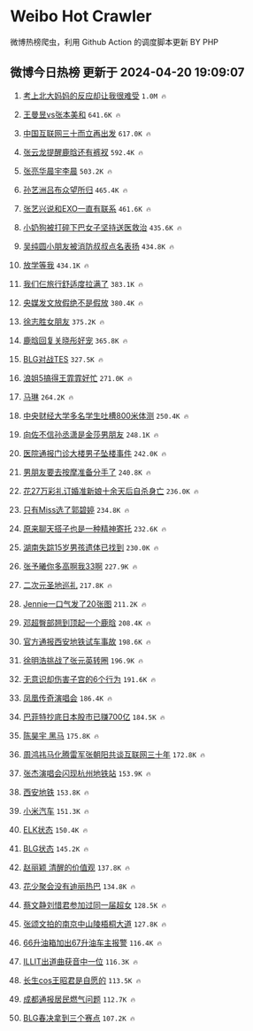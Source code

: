 # Weibo Hot Crawler 



微博热榜爬虫，利用 Github Action 的调度脚本更新 BY PHP 


## 微博今日热榜 更新于 2024-04-20 19:09:07 
1. [考上北大妈妈的反应却让我很难受](https://s.weibo.com/weibo?q=%23%E8%80%83%E4%B8%8A%E5%8C%97%E5%A4%A7%E5%A6%88%E5%A6%88%E7%9A%84%E5%8F%8D%E5%BA%94%E5%8D%B4%E8%AE%A9%E6%88%91%E5%BE%88%E9%9A%BE%E5%8F%97%23&t=31&band_rank=1&Refer=top) `1.0M 🔥` 

1. [王曼昱vs张本美和](https://s.weibo.com/weibo?q=%23%E7%8E%8B%E6%9B%BC%E6%98%B1vs%E5%BC%A0%E6%9C%AC%E7%BE%8E%E5%92%8C%23&t=31&band_rank=2&Refer=top) `641.6K 🔥` 

1. [中国互联网三十而立再出发](https://s.weibo.com/weibo?q=%23%E4%B8%AD%E5%9B%BD%E4%BA%92%E8%81%94%E7%BD%91%E4%B8%89%E5%8D%81%E8%80%8C%E7%AB%8B%E5%86%8D%E5%87%BA%E5%8F%91%23&t=31&band_rank=3&Refer=top) `617.0K 🔥` 

1. [张云龙提醒鹿晗还有裤衩](https://s.weibo.com/weibo?q=%23%E5%BC%A0%E4%BA%91%E9%BE%99%E6%8F%90%E9%86%92%E9%B9%BF%E6%99%97%E8%BF%98%E6%9C%89%E8%A3%A4%E8%A1%A9%23&t=31&band_rank=4&Refer=top) `592.4K 🔥` 

1. [张亮华晨宇李晨](https://s.weibo.com/weibo?q=%E5%BC%A0%E4%BA%AE%E5%8D%8E%E6%99%A8%E5%AE%87%E6%9D%8E%E6%99%A8&t=31&band_rank=5&Refer=top) `503.2K 🔥` 

1. [孙艺洲吕布众望所归](https://s.weibo.com/weibo?q=%23%E5%AD%99%E8%89%BA%E6%B4%B2%E5%90%95%E5%B8%83%E4%BC%97%E6%9C%9B%E6%89%80%E5%BD%92%23&t=31&band_rank=6&Refer=top) `465.4K 🔥` 

1. [张艺兴说和EXO一直有联系](https://s.weibo.com/weibo?q=%23%E5%BC%A0%E8%89%BA%E5%85%B4%E8%AF%B4%E5%92%8CEXO%E4%B8%80%E7%9B%B4%E6%9C%89%E8%81%94%E7%B3%BB%23&t=31&band_rank=7&Refer=top) `461.6K 🔥` 

1. [小奶狗被打碎下巴女子坚持送医救治](https://s.weibo.com/weibo?q=%23%E5%B0%8F%E5%A5%B6%E7%8B%97%E8%A2%AB%E6%89%93%E7%A2%8E%E4%B8%8B%E5%B7%B4%E5%A5%B3%E5%AD%90%E5%9D%9A%E6%8C%81%E9%80%81%E5%8C%BB%E6%95%91%E6%B2%BB%23&t=31&band_rank=8&Refer=top) `435.6K 🔥` 

1. [吴纯圆小朋友被消防叔叔点名表扬](https://s.weibo.com/weibo?q=%23%E5%90%B4%E7%BA%AF%E5%9C%86%E5%B0%8F%E6%9C%8B%E5%8F%8B%E8%A2%AB%E6%B6%88%E9%98%B2%E5%8F%94%E5%8F%94%E7%82%B9%E5%90%8D%E8%A1%A8%E6%89%AC%23&t=31&band_rank=9&Refer=top) `434.8K 🔥` 

1. [放学等我](https://s.weibo.com/weibo?q=%E6%94%BE%E5%AD%A6%E7%AD%89%E6%88%91&t=31&band_rank=10&Refer=top) `434.1K 🔥` 

1. [我们仨旅行舒适度拉满了](https://s.weibo.com/weibo?q=%23%E6%88%91%E4%BB%AC%E4%BB%A8%E6%97%85%E8%A1%8C%E8%88%92%E9%80%82%E5%BA%A6%E6%8B%89%E6%BB%A1%E4%BA%86%23&t=31&band_rank=11&Refer=top) `383.1K 🔥` 

1. [央媒发文放假绝不是假放](https://s.weibo.com/weibo?q=%23%E5%A4%AE%E5%AA%92%E5%8F%91%E6%96%87%E6%94%BE%E5%81%87%E7%BB%9D%E4%B8%8D%E6%98%AF%E5%81%87%E6%94%BE%23&t=31&band_rank=12&Refer=top) `380.4K 🔥` 

1. [徐志胜女朋友](https://s.weibo.com/weibo?q=%E5%BE%90%E5%BF%97%E8%83%9C%E5%A5%B3%E6%9C%8B%E5%8F%8B&t=31&band_rank=13&Refer=top) `375.2K 🔥` 

1. [鹿晗回复关晓彤好宠](https://s.weibo.com/weibo?q=%23%E9%B9%BF%E6%99%97%E5%9B%9E%E5%A4%8D%E5%85%B3%E6%99%93%E5%BD%A4%E5%A5%BD%E5%AE%A0%23&t=31&band_rank=14&Refer=top) `365.8K 🔥` 

1. [BLG对战TES](https://s.weibo.com/weibo?q=%23BLG%E5%AF%B9%E6%88%98TES%23&t=31&band_rank=15&Refer=top) `327.5K 🔥` 

1. [浪姐5搞得王霏霏好忙](https://s.weibo.com/weibo?q=%23%E6%B5%AA%E5%A7%905%E6%90%9E%E5%BE%97%E7%8E%8B%E9%9C%8F%E9%9C%8F%E5%A5%BD%E5%BF%99%23&t=31&band_rank=16&Refer=top) `271.0K 🔥` 

1. [马琳](https://s.weibo.com/weibo?q=%E9%A9%AC%E7%90%B3&t=31&band_rank=17&Refer=top) `264.2K 🔥` 

1. [中央财经大学多名学生吐槽800米体测](https://s.weibo.com/weibo?q=%23%E4%B8%AD%E5%A4%AE%E8%B4%A2%E7%BB%8F%E5%A4%A7%E5%AD%A6%E5%A4%9A%E5%90%8D%E5%AD%A6%E7%94%9F%E5%90%90%E6%A7%BD800%E7%B1%B3%E4%BD%93%E6%B5%8B%23&t=31&band_rank=18&Refer=top) `250.4K 🔥` 

1. [向佐不信孙丞潇是金莎男朋友](https://s.weibo.com/weibo?q=%23%E5%90%91%E4%BD%90%E4%B8%8D%E4%BF%A1%E5%AD%99%E4%B8%9E%E6%BD%87%E6%98%AF%E9%87%91%E8%8E%8E%E7%94%B7%E6%9C%8B%E5%8F%8B%23&t=31&band_rank=19&Refer=top) `248.1K 🔥` 

1. [医院通报门诊大楼男子坠楼事件](https://s.weibo.com/weibo?q=%23%E5%8C%BB%E9%99%A2%E9%80%9A%E6%8A%A5%E9%97%A8%E8%AF%8A%E5%A4%A7%E6%A5%BC%E7%94%B7%E5%AD%90%E5%9D%A0%E6%A5%BC%E4%BA%8B%E4%BB%B6%23&t=31&band_rank=20&Refer=top) `242.0K 🔥` 

1. [男朋友要去按摩准备分手了](https://s.weibo.com/weibo?q=%23%E7%94%B7%E6%9C%8B%E5%8F%8B%E8%A6%81%E5%8E%BB%E6%8C%89%E6%91%A9%E5%87%86%E5%A4%87%E5%88%86%E6%89%8B%E4%BA%86%23&t=31&band_rank=21&Refer=top) `240.8K 🔥` 

1. [花27万彩礼订婚准新娘十余天后自杀身亡](https://s.weibo.com/weibo?q=%23%E8%8A%B127%E4%B8%87%E5%BD%A9%E7%A4%BC%E8%AE%A2%E5%A9%9A%E5%87%86%E6%96%B0%E5%A8%98%E5%8D%81%E4%BD%99%E5%A4%A9%E5%90%8E%E8%87%AA%E6%9D%80%E8%BA%AB%E4%BA%A1%23&t=31&band_rank=22&Refer=top) `236.0K 🔥` 

1. [只有Miss选了郭碧婷](https://s.weibo.com/weibo?q=%23%E5%8F%AA%E6%9C%89Miss%E9%80%89%E4%BA%86%E9%83%AD%E7%A2%A7%E5%A9%B7%23&t=31&band_rank=23&Refer=top) `234.8K 🔥` 

1. [原来聊天搭子也是一种精神寄托](https://s.weibo.com/weibo?q=%23%E5%8E%9F%E6%9D%A5%E8%81%8A%E5%A4%A9%E6%90%AD%E5%AD%90%E4%B9%9F%E6%98%AF%E4%B8%80%E7%A7%8D%E7%B2%BE%E7%A5%9E%E5%AF%84%E6%89%98%23&t=31&band_rank=24&Refer=top) `232.6K 🔥` 

1. [湖南失踪15岁男孩遗体已找到](https://s.weibo.com/weibo?q=%23%E6%B9%96%E5%8D%97%E5%A4%B1%E8%B8%AA15%E5%B2%81%E7%94%B7%E5%AD%A9%E9%81%97%E4%BD%93%E5%B7%B2%E6%89%BE%E5%88%B0%23&t=31&band_rank=25&Refer=top) `230.0K 🔥` 

1. [张予曦你多高啊我33啊](https://s.weibo.com/weibo?q=%23%E5%BC%A0%E4%BA%88%E6%9B%A6%E4%BD%A0%E5%A4%9A%E9%AB%98%E5%95%8A%E6%88%9133%E5%95%8A%23&t=31&band_rank=26&Refer=top) `227.9K 🔥` 

1. [二次元圣地巡礼](https://s.weibo.com/weibo?q=%23%E4%BA%8C%E6%AC%A1%E5%85%83%E5%9C%A3%E5%9C%B0%E5%B7%A1%E7%A4%BC%23&t=31&band_rank=27&Refer=top) `217.8K 🔥` 

1. [Jennie一口气发了20张图](https://s.weibo.com/weibo?q=%23Jennie%E4%B8%80%E5%8F%A3%E6%B0%94%E5%8F%91%E4%BA%8620%E5%BC%A0%E5%9B%BE%23&t=31&band_rank=28&Refer=top) `211.2K 🔥` 

1. [邓超臀部翘到顶起一个鹿晗](https://s.weibo.com/weibo?q=%23%E9%82%93%E8%B6%85%E8%87%80%E9%83%A8%E7%BF%98%E5%88%B0%E9%A1%B6%E8%B5%B7%E4%B8%80%E4%B8%AA%E9%B9%BF%E6%99%97%23&t=31&band_rank=29&Refer=top) `208.4K 🔥` 

1. [官方通报西安地铁试车事故](https://s.weibo.com/weibo?q=%23%E5%AE%98%E6%96%B9%E9%80%9A%E6%8A%A5%E8%A5%BF%E5%AE%89%E5%9C%B0%E9%93%81%E8%AF%95%E8%BD%A6%E4%BA%8B%E6%95%85%23&t=31&band_rank=30&Refer=top) `198.6K 🔥` 

1. [徐明浩挑战了张元英转圈](https://s.weibo.com/weibo?q=%23%E5%BE%90%E6%98%8E%E6%B5%A9%E6%8C%91%E6%88%98%E4%BA%86%E5%BC%A0%E5%85%83%E8%8B%B1%E8%BD%AC%E5%9C%88%23&t=31&band_rank=31&Refer=top) `196.9K 🔥` 

1. [无意识却伤害子宫的6个行为](https://s.weibo.com/weibo?q=%23%E6%97%A0%E6%84%8F%E8%AF%86%E5%8D%B4%E4%BC%A4%E5%AE%B3%E5%AD%90%E5%AE%AB%E7%9A%846%E4%B8%AA%E8%A1%8C%E4%B8%BA%23&t=31&band_rank=32&Refer=top) `191.6K 🔥` 

1. [凤凰传奇演唱会](https://s.weibo.com/weibo?q=%E5%87%A4%E5%87%B0%E4%BC%A0%E5%A5%87%E6%BC%94%E5%94%B1%E4%BC%9A&t=31&band_rank=33&Refer=top) `186.4K 🔥` 

1. [巴菲特抄底日本股市已赚700亿](https://s.weibo.com/weibo?q=%23%E5%B7%B4%E8%8F%B2%E7%89%B9%E6%8A%84%E5%BA%95%E6%97%A5%E6%9C%AC%E8%82%A1%E5%B8%82%E5%B7%B2%E8%B5%9A700%E4%BA%BF%23&t=31&band_rank=34&Refer=top) `184.5K 🔥` 

1. [陈昊宇 黑马](https://s.weibo.com/weibo?q=%E9%99%88%E6%98%8A%E5%AE%87%20%E9%BB%91%E9%A9%AC&t=31&band_rank=35&Refer=top) `175.8K 🔥` 

1. [周鸿祎马化腾雷军张朝阳共谈互联网三十年](https://s.weibo.com/weibo?q=%23%E5%91%A8%E9%B8%BF%E7%A5%8E%E9%A9%AC%E5%8C%96%E8%85%BE%E9%9B%B7%E5%86%9B%E5%BC%A0%E6%9C%9D%E9%98%B3%E5%85%B1%E8%B0%88%E4%BA%92%E8%81%94%E7%BD%91%E4%B8%89%E5%8D%81%E5%B9%B4%23&t=31&band_rank=36&Refer=top) `172.8K 🔥` 

1. [张杰演唱会闪现杭州地铁站](https://s.weibo.com/weibo?q=%23%E5%BC%A0%E6%9D%B0%E6%BC%94%E5%94%B1%E4%BC%9A%E9%97%AA%E7%8E%B0%E6%9D%AD%E5%B7%9E%E5%9C%B0%E9%93%81%E7%AB%99%23&t=31&band_rank=37&Refer=top) `153.9K 🔥` 

1. [西安地铁](https://s.weibo.com/weibo?q=%E8%A5%BF%E5%AE%89%E5%9C%B0%E9%93%81&t=31&band_rank=38&Refer=top) `153.8K 🔥` 

1. [小米汽车](https://s.weibo.com/weibo?q=%23%E5%B0%8F%E7%B1%B3%E6%B1%BD%E8%BD%A6%23&t=31&band_rank=39&Refer=top) `151.3K 🔥` 

1. [ELK状态](https://s.weibo.com/weibo?q=ELK%E7%8A%B6%E6%80%81&t=31&band_rank=40&Refer=top) `150.4K 🔥` 

1. [BLG状态](https://s.weibo.com/weibo?q=BLG%E7%8A%B6%E6%80%81&t=31&band_rank=41&Refer=top) `145.2K 🔥` 

1. [赵丽颖 清醒的价值观](https://s.weibo.com/weibo?q=%E8%B5%B5%E4%B8%BD%E9%A2%96%20%E6%B8%85%E9%86%92%E7%9A%84%E4%BB%B7%E5%80%BC%E8%A7%82&t=31&band_rank=42&Refer=top) `137.8K 🔥` 

1. [花少聚会没有迪丽热巴](https://s.weibo.com/weibo?q=%23%E8%8A%B1%E5%B0%91%E8%81%9A%E4%BC%9A%E6%B2%A1%E6%9C%89%E8%BF%AA%E4%B8%BD%E7%83%AD%E5%B7%B4%23&t=31&band_rank=43&Refer=top) `134.8K 🔥` 

1. [蔡文静刘惜君参加过同一届超女](https://s.weibo.com/weibo?q=%23%E8%94%A1%E6%96%87%E9%9D%99%E5%88%98%E6%83%9C%E5%90%9B%E5%8F%82%E5%8A%A0%E8%BF%87%E5%90%8C%E4%B8%80%E5%B1%8A%E8%B6%85%E5%A5%B3%23&t=31&band_rank=44&Refer=top) `128.5K 🔥` 

1. [张颂文拍的南京中山陵梧桐大道](https://s.weibo.com/weibo?q=%23%E5%BC%A0%E9%A2%82%E6%96%87%E6%8B%8D%E7%9A%84%E5%8D%97%E4%BA%AC%E4%B8%AD%E5%B1%B1%E9%99%B5%E6%A2%A7%E6%A1%90%E5%A4%A7%E9%81%93%23&t=31&band_rank=45&Refer=top) `127.8K 🔥` 

1. [66升油箱加出67升油车主报警](https://s.weibo.com/weibo?q=%2366%E5%8D%87%E6%B2%B9%E7%AE%B1%E5%8A%A0%E5%87%BA67%E5%8D%87%E6%B2%B9%E8%BD%A6%E4%B8%BB%E6%8A%A5%E8%AD%A6%23&t=31&band_rank=46&Refer=top) `116.4K 🔥` 

1. [ILLIT出道曲获音中一位](https://s.weibo.com/weibo?q=%23ILLIT%E5%87%BA%E9%81%93%E6%9B%B2%E8%8E%B7%E9%9F%B3%E4%B8%AD%E4%B8%80%E4%BD%8D%23&t=31&band_rank=47&Refer=top) `116.3K 🔥` 

1. [长生cos王昭君是自愿的](https://s.weibo.com/weibo?q=%23%E9%95%BF%E7%94%9Fcos%E7%8E%8B%E6%98%AD%E5%90%9B%E6%98%AF%E8%87%AA%E6%84%BF%E7%9A%84%23&t=31&band_rank=48&Refer=top) `113.5K 🔥` 

1. [成都通报居民燃气问题](https://s.weibo.com/weibo?q=%23%E6%88%90%E9%83%BD%E9%80%9A%E6%8A%A5%E5%B1%85%E6%B0%91%E7%87%83%E6%B0%94%E9%97%AE%E9%A2%98%23&t=31&band_rank=49&Refer=top) `112.7K 🔥` 

1. [BLG春决拿到三个赛点](https://s.weibo.com/weibo?q=%23BLG%E6%98%A5%E5%86%B3%E6%8B%BF%E5%88%B0%E4%B8%89%E4%B8%AA%E8%B5%9B%E7%82%B9%23&t=31&band_rank=50&Refer=top) `107.2K 🔥` 

